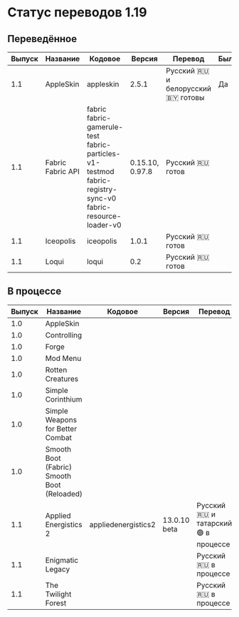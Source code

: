 # Статус переводов 1.19

## Переведённое

| Выпуск | Название             | Кодовое                                                                                                               | Версия          | Перевод                                | Был | Качество    | Общая       |
|--------|----------------------|-----------------------------------------------------------------------------------------------------------------------|-----------------|----------------------------------------|-----|-------------|-------------|
| 1.1    | AppleSkin            | appleskin                                                                                                             | 2.5.1           | Русский 🇷🇺 и белорусский 🇧🇾 готовы | Да  | 💯 8.5.2024 | 📰 8.5.2024 |
| 1.1    | Fabric<br>Fabric API | fabric<br>fabric-gamerule-test<br>fabric-particles-v1-testmod<br>fabric-registry-sync-v0<br>fabric-resource-loader-v0 | 0.15.10, 0.97.8 | Русский 🇷🇺 готов                     |
| 1.1    | Iceopolis            | iceopolis                                                                                                             | 1.0.1           | Русский 🇷🇺 готов                     |
| 1.1    | Loqui                | loqui                                                                                                                 | 0.2             | Русский 🇷🇺 готов                     |

## В процессе

| Выпуск | Название                                       | Кодовое             | Версия       | Перевод                                | Был | Качество | Общая |
|--------|------------------------------------------------|---------------------|--------------|----------------------------------------|-----|----------|-------|
| 1.0    | AppleSkin                                      |                     |              |                                        |
| 1.0    | Controlling                                    |                     |              |                                        |
| 1.0    | Forge                                          |                     |              |                                        |
| 1.0    | Mod Menu                                       |                     |              |                                        |
| 1.0    | Rotten Creatures                               |                     |              |                                        |
| 1.0    | Simple Corinthium                              |                     |              |                                        |
| 1.0    | Simple Weapons for Better Combat               |                     |              |                                        |
| 1.0    | Smooth Boot (Fabric)<br>Smooth Boot (Reloaded) |
| 1.1    | Applied Energistics 2                          | appliedenergistics2 | 13.0.10 beta | Русский 🇷🇺 и татарский 🟢 в процессе |
| 1.1    | Enigmatic Legacy                               |                     |              | Русский 🇷🇺 в процессе                |
| 1.1    | The Twilight Forest                            |                     |              | Русский 🇷🇺 в процессе                |